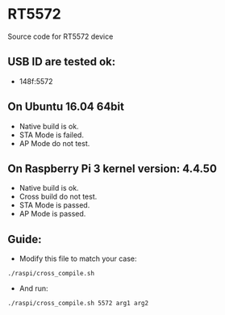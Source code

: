 RT5572
=========

Source code for RT5572 device


## USB ID are tested ok:
* 148f:5572

## On Ubuntu 16.04 64bit
* Native build is ok.
* STA Mode is failed.
* AP Mode do not test.

## On Raspberry Pi 3 kernel version: 4.4.50
* Native build is ok.
* Cross build do not test.
* STA Mode is passed.
* AP Mode is passed.

## Guide:
* Modify this file to match your case:
```
./raspi/cross_compile.sh 
```
* And run:
```
./raspi/cross_compile.sh 5572 arg1 arg2
```
